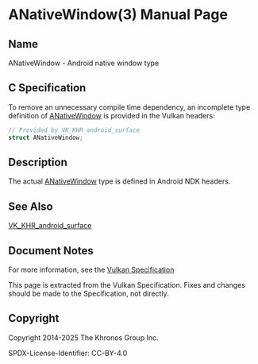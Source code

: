 # ANativeWindow(3) Manual Page

## Name

ANativeWindow - Android native window type



## [](#_c_specification)C Specification

To remove an unnecessary compile time dependency, an incomplete type definition of [ANativeWindow](https://registry.khronos.org/vulkan/specs/latest/man/html/ANativeWindow.html) is provided in the Vulkan headers:

```c++
// Provided by VK_KHR_android_surface
struct ANativeWindow;
```

## [](#_description)Description

The actual [ANativeWindow](https://registry.khronos.org/vulkan/specs/latest/man/html/ANativeWindow.html) type is defined in Android NDK headers.

## [](#_see_also)See Also

[VK\_KHR\_android\_surface](https://registry.khronos.org/vulkan/specs/latest/man/html/VK_KHR_android_surface.html)

## [](#_document_notes)Document Notes

For more information, see the [Vulkan Specification](https://registry.khronos.org/vulkan/specs/latest/html/vkspec.html#ANativeWindow)

This page is extracted from the Vulkan Specification. Fixes and changes should be made to the Specification, not directly.

## [](#_copyright)Copyright

Copyright 2014-2025 The Khronos Group Inc.

SPDX-License-Identifier: CC-BY-4.0
